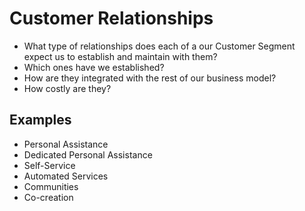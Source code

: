# Customer Relationships

- What type of relationships does each of a our Customer Segment expect us to establish and maintain with them?
- Which ones have we established?
- How are they integrated with the rest of our business model?
- How costly are they?


## Examples

- Personal Assistance
- Dedicated Personal Assistance
- Self-Service
- Automated Services
- Communities
- Co-creation
